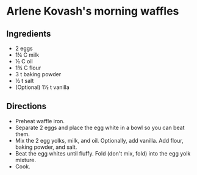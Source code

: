 # Arlene Kovash's morning waffles

## Ingredients
- 2 eggs
- 1&frac14; C milk
- &frac12; C oil
- 1&frac34; C flour
- 3 t baking powder
- &frac12; t salt
- (Optional) 1&frac12; t vanilla

## Directions
- Preheat waffle iron.
- Separate 2 eggs and place the egg white in a bowl so you can beat them.
- Mix the 2 egg yolks, milk, and oil. Optionally, add vanilla. Add flour, baking powder, and salt.
- Beat the egg whites until fluffy. Fold (don't mix, fold) into the egg yolk mixture.
- Cook.
